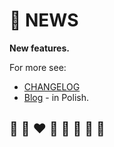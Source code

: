 # 📰 NEWS

**New features.**

For more see:
* [CHANGELOG](../developers/CHANGELOG.md)
* [Blog](https://writeonly.github.io/projects/helio) - in Polish.

## 🦄 🌈 ❤️ 💛 💚 💙 🤍 🖤
